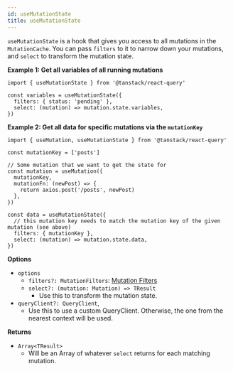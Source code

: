```yaml
---
id: useMutationState
title: useMutationState
---
```


`useMutationState` is a hook that gives you access to all mutations in the `MutationCache`. You can pass `filters` to it to narrow down your mutations, and `select` to transform the mutation state.

**Example 1: Get all variables of all running mutations**

```tsx
import { useMutationState } from '@tanstack/react-query'

const variables = useMutationState({
  filters: { status: 'pending' },
  select: (mutation) => mutation.state.variables,
})
```

**Example 2: Get all data for specific mutations via the `mutationKey`**

```tsx
import { useMutation, useMutationState } from '@tanstack/react-query'

const mutationKey = ['posts']

// Some mutation that we want to get the state for
const mutation = useMutation({
  mutationKey,
  mutationFn: (newPost) => {
    return axios.post('/posts', newPost)
  },
})

const data = useMutationState({
  // this mutation key needs to match the mutation key of the given mutation (see above)
  filters: { mutationKey },
  select: (mutation) => mutation.state.data,
})
```

**Options**

- `options`
  - `filters?: MutationFilters`: [Mutation Filters](../guides/filters#mutation-filters)
  - `select?: (mutation: Mutation) => TResult`
    - Use this to transform the mutation state.
- `queryClient?: QueryClient`,
  - Use this to use a custom QueryClient. Otherwise, the one from the nearest context will be used.

**Returns**

- `Array<TResult>`
  - Will be an Array of whatever `select` returns for each matching mutation.
